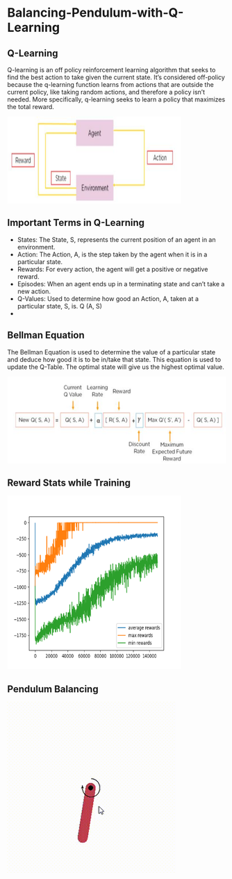 # Balancing-Pendulum-with-Q-Learning

## Q-Learning
Q-learning is an off policy reinforcement learning algorithm that seeks to find the best action to take given the current state. It’s considered off-policy because the q-learning function learns from actions that are outside the current policy, like taking random actions, and therefore a policy isn’t needed. More specifically, q-learning seeks to learn a policy that maximizes the total reward.

<img src="https://github.com/BhanuPrakashPebbeti/Balancing-Pendulum-with-Q-Learning/blob/main/Q-learning.jfif" width="400" height="200">

## Important Terms in Q-Learning
- States: The State, S, represents the current position of an agent in an environment. 
- Action: The Action, A, is the step taken by the agent when it is in a particular state.
- Rewards: For every action, the agent will get a positive or negative reward.
- Episodes: When an agent ends up in a terminating state and can’t take a new action.
- Q-Values: Used to determine how good an Action, A, taken at a particular state, S, is. Q (A, S)
- 
## Bellman Equation
The Bellman Equation is used to determine the value of a particular state and deduce how good it is to be in/take that state. This equation is used to update the Q-Table. The optimal state will give us the highest optimal value. 

<img src="https://github.com/BhanuPrakashPebbeti/Balancing-Pendulum-with-Q-Learning/blob/main/bellman-equation.jfif" width="600" height="200">

## Reward Stats while Training

<img src="https://github.com/BhanuPrakashPebbeti/Balancing-Pendulum-with-Q-Learning/blob/main/Statistics.png" width="400" height="400">

## Pendulum Balancing 
![Pendulum_gif](https://github.com/BhanuPrakashPebbeti/Balancing-Pendulum-with-Q-Learning/blob/main/Pendulum.gif)
